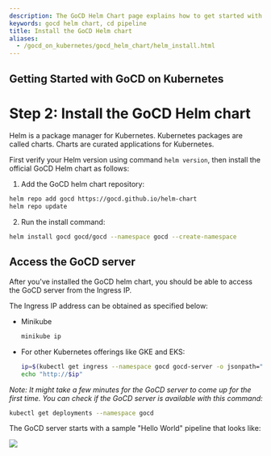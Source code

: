 ```yaml
---
description: The GoCD Helm Chart page explains how to get started with GoCD for kubernetes using Helm.
keywords: gocd helm chart, cd pipeline
title: Install the GoCD Helm chart
aliases:
  - /gocd_on_kubernetes/gocd_helm_chart/helm_install.html
---
```

## Getting Started with GoCD on Kubernetes

# Step 2: Install the GoCD Helm chart

Helm is a package manager for Kubernetes. Kubernetes packages are called charts. Charts are curated applications for Kubernetes.  

First verify your Helm version using command `helm version`, then install the official GoCD Helm chart as follows:

1. Add the GoCD helm chart repository:

```bash
helm repo add gocd https://gocd.github.io/helm-chart
helm repo update
```

2. Run the install command:

```bash
helm install gocd gocd/gocd --namespace gocd --create-namespace
```

## Access the GoCD server

After you've installed the GoCD helm chart, you should be able to access the GoCD server from the Ingress IP.

The Ingress IP address can be obtained as specified below:

- Minikube

    ```bash
    minikube ip
    ```

- For other Kubernetes offerings like GKE and EKS:

    ```bash
    ip=$(kubectl get ingress --namespace gocd gocd-server -o jsonpath="{.status.loadBalancer.ingress[0].ip}")
    echo "http://$ip"
    ```

*Note: It might take a few minutes for the GoCD server to come up for the first time. You can check if the GoCD server is available with this command:*

```bash
kubectl get deployments --namespace gocd
```

The GoCD server starts with a sample "Hello World" pipeline that looks like:

![](../images/gocd-helm-chart/gocd_dashboard_with_sample_pipeline.png)
